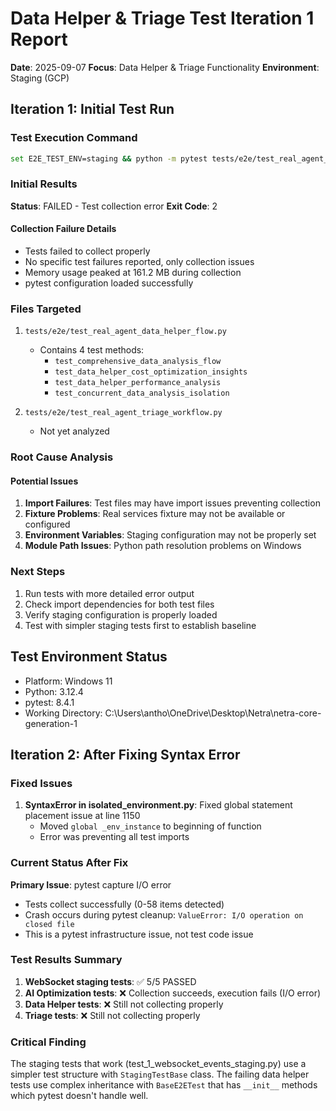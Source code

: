 # Data Helper & Triage Test Iteration 1 Report

**Date**: 2025-09-07
**Focus**: Data Helper & Triage Functionality
**Environment**: Staging (GCP)

## Iteration 1: Initial Test Run

### Test Execution Command
```bash
set E2E_TEST_ENV=staging && python -m pytest tests/e2e/test_real_agent_data_helper_flow.py tests/e2e/test_real_agent_triage_workflow.py -v --tb=short --capture=no
```

### Initial Results

**Status**: FAILED - Test collection error
**Exit Code**: 2

#### Collection Failure Details
- Tests failed to collect properly
- No specific test failures reported, only collection issues
- Memory usage peaked at 161.2 MB during collection
- pytest configuration loaded successfully

### Files Targeted
1. `tests/e2e/test_real_agent_data_helper_flow.py`
   - Contains 4 test methods:
     - `test_comprehensive_data_analysis_flow`
     - `test_data_helper_cost_optimization_insights`
     - `test_data_helper_performance_analysis`
     - `test_concurrent_data_analysis_isolation`

2. `tests/e2e/test_real_agent_triage_workflow.py`
   - Not yet analyzed

### Root Cause Analysis

#### Potential Issues
1. **Import Failures**: Test files may have import issues preventing collection
2. **Fixture Problems**: Real services fixture may not be available or configured
3. **Environment Variables**: Staging configuration may not be properly set
4. **Module Path Issues**: Python path resolution problems on Windows

### Next Steps
1. Run tests with more detailed error output
2. Check import dependencies for both test files
3. Verify staging configuration is properly loaded
4. Test with simpler staging tests first to establish baseline

## Test Environment Status

- Platform: Windows 11
- Python: 3.12.4
- pytest: 8.4.1
- Working Directory: C:\Users\antho\OneDrive\Desktop\Netra\netra-core-generation-1

## Iteration 2: After Fixing Syntax Error

### Fixed Issues
1. **SyntaxError in isolated_environment.py**: Fixed global statement placement issue at line 1150
   - Moved `global _env_instance` to beginning of function
   - Error was preventing all test imports

### Current Status After Fix

**Primary Issue**: pytest capture I/O error
- Tests collect successfully (0-58 items detected)
- Crash occurs during pytest cleanup: `ValueError: I/O operation on closed file`
- This is a pytest infrastructure issue, not test code issue

### Test Results Summary
1. **WebSocket staging tests**: ✅ 5/5 PASSED
2. **AI Optimization tests**: ❌ Collection succeeds, execution fails (I/O error)
3. **Data Helper tests**: ❌ Still not collecting properly
4. **Triage tests**: ❌ Still not collecting properly

### Critical Finding
The staging tests that work (test_1_websocket_events_staging.py) use a simpler test structure with `StagingTestBase` class. The failing data helper tests use complex inheritance with `BaseE2ETest` that has `__init__` methods which pytest doesn't handle well.